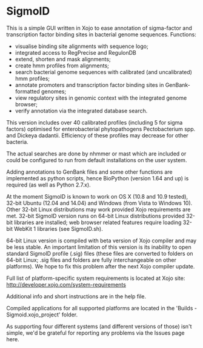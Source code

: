 SigmoID
=======

This is a simple GUI written in Xojo to ease annotation of sigma-factor and transcription factor binding sites in bacterial genome sequences.
Functions:
- visualise binding site alignments with sequence logo;
- integrated access to RegPrecise and RegulonDB
- extend, shorten and mask alignments;
- create hmm profiles from alignments;
- search bacterial genome sequences with calibrated (and uncalibrated) hmm profiles;
- annotate promoters and transcription factor binding sites in GenBank-formatted genomes;
- view regulatory sites in genomic context with the integrated genome browser;
- verify annotation via the integrated database search.

This version includes over 40 calibrated profiles (including 5 for sigma factors) optimised for enterobacterial phytopathogens Pectobacterium spp. and Dickeya dadantii. Efficiency of these profiles may decrease for other bacteria.

The actual searches are done by nhmmer or mast which are included or could be configured to run from default installations on the user system.

Adding annotations to GenBank files and some other functions are implemented as python scripts, hence BioPython (version 1.64 and up) is required (as well as Python 2.7.x).

At the moment SigmoID is known to work on OS X (10.8 and 10.9 tested), 32-bit Ubuntu (12.04 and 14.04) and Windows (from Vista to Windows 10). Other 32-bit Linux distributions may work provided Xojo requirements are met. 32-bit SigmoID version runs on 64-bit Linux distributions provided 32-bit libraries are installed; web browser related features require loading 32-bit WebKit 1 libraries (see SigmoID.sh). 

64-bit Linux version is compiled with beta version of Xojo compiler and may be less stable. An important limitation of this version is its inability to open standard SigmoID profile (.sig) files (these files are converted to folders on 64-bit Linux; .sig files and folders are fully interchangeable on other platforms). We hope to fix this problem after the next Xojo compiler update.      

Full list of platform-specific system requirements is located at Xojo site: http://developer.xojo.com/system-requirements 

Additional info and short instructions are in the help file.

Compiled applications for all supported platforms are located in the 'Builds - Sigmoid.xojo_project' folder.

As supporting four different systems (and different versions of those) isn't simple, we'd be grateful for reporting any problems via the Issues page here.
